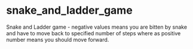 # snake_and_ladder_game
Snake and Ladder game - negative values means you are bitten by snake and have to move back to specified number of steps where as positive number means you should move forward.
